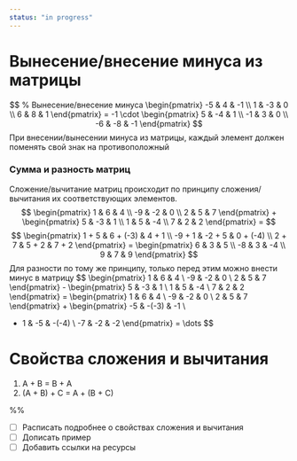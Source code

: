 ```yaml
---
status: "in progress"
---
```



# Вынесение/внесение минуса из матрицы
$$
% Вынесение/внесение минуса
\begin{pmatrix}
-5 & 4 & -1 \\
1 & -3 & 0 \\
6 & 8 & 1
\end{pmatrix} = -1 \cdot
\begin{pmatrix}
5 & -4 & 1 \\
-1 & 3 & 0 \\
-6 & -8 & -1
\end{pmatrix}
$$
При внесении/вынесении минуса из матрицы, каждый элемент должен поменять свой знак на противоположный
### Сумма и разность матриц
Сложение/вычитание матриц происходит по принципу сложения/вычитания их соответствующих элементов.
$$
\begin{pmatrix}
1 & 6 & 4 \\
-9 & -2 & 0 \\
2 & 5 & 7
\end{pmatrix} +
\begin{pmatrix}
5 & -3 & 1 \\
1 & 5 & -4 \\
7 & 2 & 2
\end{pmatrix} =
$$
$$
\begin{pmatrix}
1 + 5 & 6 + (-3) & 4 + 1 \\
-9 + 1 & -2 + 5 & 0 + (-4) \\
2 + 7 & 5 + 2 & 7 + 2
\end{pmatrix} =
\begin{pmatrix}
6 & 3 & 5 \\
-8 & 3 & -4 \\
9 & 7 & 9
\end{pmatrix}
$$
Для разности по тому же принципу, только перед этим можно внести минус в матрицу
$$
\begin{pmatrix}
1 & 6 & 4 \\
-9 & -2 & 0 \\
2 & 5 & 7
\end{pmatrix} -
\begin{pmatrix}
5 & -3 & 1 \\
1 & 5 & -4 \\
7 & 2 & 2
\end{pmatrix} =
\begin{pmatrix}
1 & 6 & 4 \\
-9 & -2 & 0 \\
2 & 5 & 7
\end{pmatrix} +
\begin{pmatrix}
-5 & -(-3) & -1 \\
- 1 & -5 & -(-4) \\
-7 & -2 & -2
\end{pmatrix} =
\dots
$$

# Свойства сложения и вычитания
1. A + B = B + A
2. (A + B) + C = A + (B + C)


%%
- [ ] Расписать подробнее о свойствах сложения и вычитания
- [ ] Дописать пример
- [ ] Добавить ссылки на ресурсы